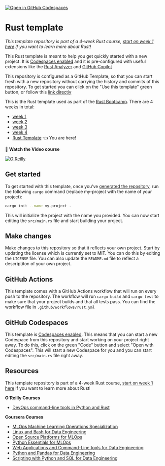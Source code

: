 [![Open in GitHub Codespaces](https://github.com/codespaces/badge.svg)](https://github.com/codespaces/new?hide_repo_select=true&ref=main&repo=665539593)

# Rust template

_This template repository is part of a 4-week Rust course, [start on week 1 here](https://github.com/alfredodeza/rust-setup) if you want to learn more about Rust!_

This Rust template is meant to help you get quickly started with a new project. It is [Codespaces enabled](https://docs.github.com/en/codespaces/overview) and it is pre-configured with useful extensions like the [Rust Analyzer](https://marketplace.visualstudio.com/items?itemName=rust-lang.rust-analyzer&WT.mc_id=academic-0000-alfredodeza) and [GitHub Copilot](https://docs.github.com/en/copilot/quickstart)

This repository is configured as a GitHub Template, so that you can start fresh with a new repository without carrying the history and commits of this repository. To get started you can click on the "Use this template" green button, or follow this [link directly](https://github.com/alfredodeza/rust-template/generate)

This is the Rust template used as part of the [Rust Bootcamp](https://s.deza.pe/zjo). There are 4 weeks in total:

- [week 1](https://github.com/alfredodeza/rust-setup) 
- [week 2](https://github.com/alfredodeza/rust-fundamentals)
- [week 3](https://github.com/alfredodeza/rust-structs-types-enums/)
- [week 4](https://github.com/alfredodeza/applied-rust)
- [Rust Template](https://github.com/alfredodeza/rust-template) 👈 You are here!
  

🚀 **Watch the Video course**

[![O'Reilly](https://learning.oreilly.com/covers/urn:orm:video:28080717VIDEOPAIML/400w/)](https://s.deza.pe/zjo "Rust Bootcamp")

## Get started

To get started with this template, once you've [generated the repository](https://github.com/alfredodeza/rust-template/generate), run the following `cargo` command (replace my-project with the name of your project):

```bash
cargo init --name my-project .
```

This will initialize the project with the name you provided. You can now start editing the `src/main.rs` file and start building your project.

## Make changes

Make changes to this repository so that it reflects your own project. Start by updating the license which is currently set to MIT. You can do this by editing the `LICENSE` file. You can also update the `README.md` file to reflect a descriptiton of your own project.

## GitHub Actions

This template comes with a GitHub Actions workflow that will run on every push to the repository. The workflow will run `cargo build` and `cargo test` to make sure that your project builds and that all tests pass. You can find the workflow file in `.github/workflows/rust.yml`

## GitHub Codespaces

This template is [Codespaces enabled](https://docs.github.com/en/codespaces/overview). This means that you can start a new Codespace from this repository and start working on your project right away. To do this, click on the green "Code" button and select "Open with Codespaces". This will start a new Codespace for you and you can start editing the `src/main.rs` file right away.

## Resources

This template repository is part of a 4-week Rust course, [start on week 1 here](https://github.com/alfredodeza/rust-setup) if you want to learn more about Rust!

**O'Reilly Courses**

- [DevOps command-line tools in Python and Rust](https://learning.oreilly.com/videos/devops-command-line-tools/28037639VIDEOPAIML/)

**Coursera Courses**

- [MLOps Machine Learning Operations Specialization](https://www.coursera.org/specializations/mlops-machine-learning-duke)
- [Linux and Bash for Data Engineering](https://www.coursera.org/learn/linux-and-bash-for-data-engineering-duke)
- [Open Source Platforms for MLOps](https://www.coursera.org/learn/open-source-platforms-duke)
- [Python Essentials for MLOps](https://www.coursera.org/learn/python-essentials-mlops-duke)
- [Web Applications and Command-Line tools for Data Engineering](https://www.coursera.org/learn/web-app-command-line-tools-for-data-engineering-duke)
- [Python and Pandas for Data Engineering](https://www.coursera.org/learn/python-and-pandas-for-data-engineering-duke)
- [Scripting with Python and SQL for Data Engineering](https://www.coursera.org/learn/scripting-with-python-sql-for-data-engineering-duke)
